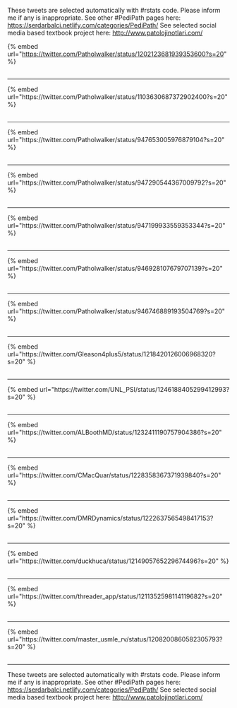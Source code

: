 

These tweets are selected automatically with #rstats code. Please inform me if any is inappropriate.
See other #PediPath pages here: https://serdarbalci.netlify.com/categories/PediPath/ 
See selected social media based textbook project here: http://www.patolojinotlari.com/

{% embed url="https://twitter.com/Patholwalker/status/1202123681939353600?s=20" %}<br>
<br>
<hr>
{% embed url="https://twitter.com/Patholwalker/status/1103630687372902400?s=20" %}<br>
<br>
<hr>
{% embed url="https://twitter.com/Patholwalker/status/947653005976879104?s=20" %}<br>
<br>
<hr>
{% embed url="https://twitter.com/Patholwalker/status/947290544367009792?s=20" %}<br>
<br>
<hr>
{% embed url="https://twitter.com/Patholwalker/status/947199933559353344?s=20" %}<br>
<br>
<hr>
{% embed url="https://twitter.com/Patholwalker/status/946928107679707139?s=20" %}<br>
<br>
<hr>
{% embed url="https://twitter.com/Patholwalker/status/946746889193504769?s=20" %}<br>
<br>
<hr>
{% embed url="https://twitter.com/Gleason4plus5/status/1218420126006968320?s=20" %}<br>
<br>
<hr>
{% embed url="https://twitter.com/UNL_PSI/status/1246188405299412993?s=20" %}<br>
<br>
<hr>
{% embed url="https://twitter.com/ALBoothMD/status/1232411190757904386?s=20" %}<br>
<br>
<hr>
{% embed url="https://twitter.com/CMacQuar/status/1228358367371939840?s=20" %}<br>
<br>
<hr>
{% embed url="https://twitter.com/DMRDynamics/status/1222637565498417153?s=20" %}<br>
<br>
<hr>
{% embed url="https://twitter.com/duckhuca/status/1214905765229674496?s=20" %}<br>
<br>
<hr>
{% embed url="https://twitter.com/threader_app/status/1211352598114119682?s=20" %}<br>
<br>
<hr>
{% embed url="https://twitter.com/master_usmle_rv/status/1208200860582305793?s=20" %}<br>
<br>
<hr>


These tweets are selected automatically with #rstats code. Please inform me if any is inappropriate.
See other #PediPath pages here: https://serdarbalci.netlify.com/categories/PediPath/ 
See selected social media based textbook project here: http://www.patolojinotlari.com/

